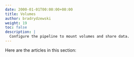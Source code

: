```yaml
---
date: 2000-01-01T00:00:00+00:00
title: Volumes
author: bradrydzewski
weight: 19
toc: false
description: |
  Configure the pipeline to mount volumes and share data.
---
```


Here are the articles in this section: